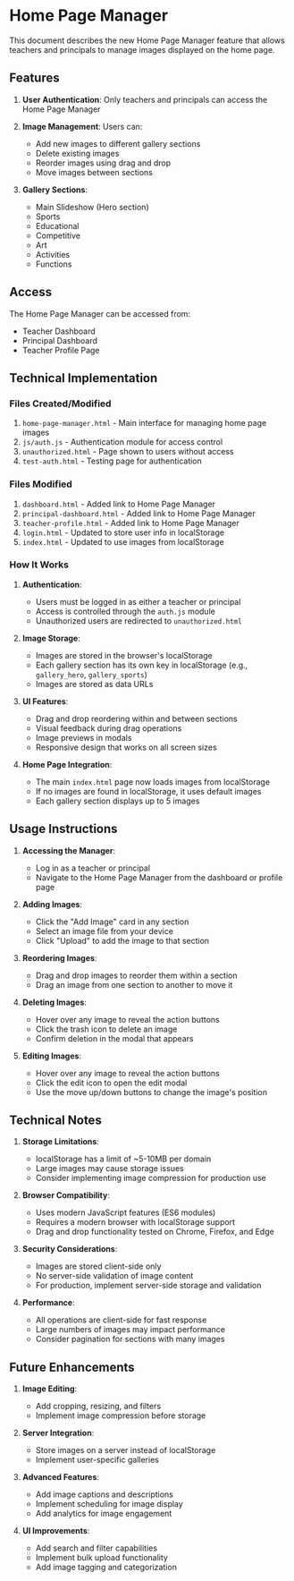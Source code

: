 # Home Page Manager

This document describes the new Home Page Manager feature that allows teachers and principals to manage images displayed on the home page.

## Features

1. **User Authentication**: Only teachers and principals can access the Home Page Manager
2. **Image Management**: Users can:
   - Add new images to different gallery sections
   - Delete existing images
   - Reorder images using drag and drop
   - Move images between sections

3. **Gallery Sections**:
   - Main Slideshow (Hero section)
   - Sports
   - Educational
   - Competitive
   - Art
   - Activities
   - Functions

## Access

The Home Page Manager can be accessed from:
- Teacher Dashboard
- Principal Dashboard
- Teacher Profile Page

## Technical Implementation

### Files Created/Modified

1. `home-page-manager.html` - Main interface for managing home page images
2. `js/auth.js` - Authentication module for access control
3. `unauthorized.html` - Page shown to users without access
4. `test-auth.html` - Testing page for authentication

### Files Modified
1. `dashboard.html` - Added link to Home Page Manager
2. `principal-dashboard.html` - Added link to Home Page Manager
3. `teacher-profile.html` - Added link to Home Page Manager
4. `login.html` - Updated to store user info in localStorage
5. `index.html` - Updated to use images from localStorage

### How It Works

1. **Authentication**: 
   - Users must be logged in as either a teacher or principal
   - Access is controlled through the `auth.js` module
   - Unauthorized users are redirected to `unauthorized.html`

2. **Image Storage**:
   - Images are stored in the browser's localStorage
   - Each gallery section has its own key in localStorage (e.g., `gallery_hero`, `gallery_sports`)
   - Images are stored as data URLs

3. **UI Features**:
   - Drag and drop reordering within and between sections
   - Visual feedback during drag operations
   - Image previews in modals
   - Responsive design that works on all screen sizes

4. **Home Page Integration**:
   - The main `index.html` page now loads images from localStorage
   - If no images are found in localStorage, it uses default images
   - Each gallery section displays up to 5 images

## Usage Instructions

1. **Accessing the Manager**:
   - Log in as a teacher or principal
   - Navigate to the Home Page Manager from the dashboard or profile page

2. **Adding Images**:
   - Click the "Add Image" card in any section
   - Select an image file from your device
   - Click "Upload" to add the image to that section

3. **Reordering Images**:
   - Drag and drop images to reorder them within a section
   - Drag an image from one section to another to move it

4. **Deleting Images**:
   - Hover over any image to reveal the action buttons
   - Click the trash icon to delete an image
   - Confirm deletion in the modal that appears

5. **Editing Images**:
   - Hover over any image to reveal the action buttons
   - Click the edit icon to open the edit modal
   - Use the move up/down buttons to change the image's position

## Technical Notes

1. **Storage Limitations**:
   - localStorage has a limit of ~5-10MB per domain
   - Large images may cause storage issues
   - Consider implementing image compression for production use

2. **Browser Compatibility**:
   - Uses modern JavaScript features (ES6 modules)
   - Requires a modern browser with localStorage support
   - Drag and drop functionality tested on Chrome, Firefox, and Edge

3. **Security Considerations**:
   - Images are stored client-side only
   - No server-side validation of image content
   - For production, implement server-side storage and validation

4. **Performance**:
   - All operations are client-side for fast response
   - Large numbers of images may impact performance
   - Consider pagination for sections with many images

## Future Enhancements

1. **Image Editing**:
   - Add cropping, resizing, and filters
   - Implement image compression before storage

2. **Server Integration**:
   - Store images on a server instead of localStorage
   - Implement user-specific galleries

3. **Advanced Features**:
   - Add image captions and descriptions
   - Implement scheduling for image display
   - Add analytics for image engagement

4. **UI Improvements**:
   - Add search and filter capabilities
   - Implement bulk upload functionality
   - Add image tagging and categorization